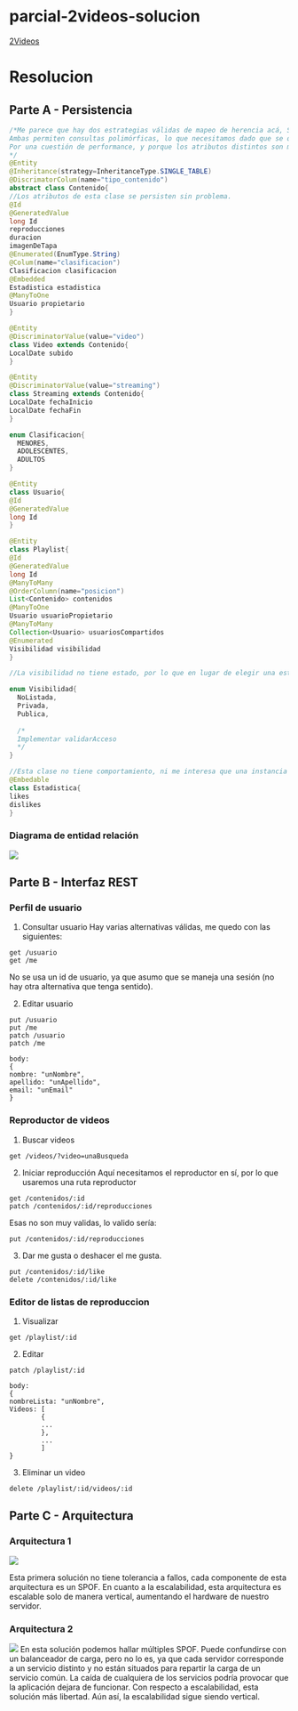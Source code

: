 # parcial-2videos-solucion

[2Videos](https://docs.google.com/document/d/14vdCNQwkK23qBotHCSzDI1dLv1_bgE7PGDkM6w5N9UA/edit#)

# Resolucion

## Parte A - Persistencia

```java
/*Me parece que hay dos estrategias válidas de mapeo de herencia acá, Single Table y Joined.
Ambas permiten consultas polimórficas, lo que necesitamos dado que se querrá filtrar por contenido, y no por video/streaming.
Por una cuestión de performance, y porque los atributos distintos son muy pocos, voy por Single Table.
*/
@Entity
@Inheritance(strategy=InheritanceType.SINGLE_TABLE)
@DiscrimatorColum(name="tipo_contenido")
abstract class Contenido{
//Los atributos de esta clase se persisten sin problema.
@Id
@GeneratedValue
long Id
reproducciones
duracion
imagenDeTapa
@Enumerated(EnumType.String)
@Colum(name="clasificacion")
Clasificacion clasificacion
@Embedded
Estadistica estadistica
@ManyToOne
Usuario propietario
}

@Entity
@DiscriminatorValue(value="video")
class Video extends Contenido{
LocalDate subido
}

@Entity
@DiscriminatorValue(value="streaming")
class Streaming extends Contenido{
LocalDate fechaInicio
LocalDate fechaFin
}

enum Clasificacion{
  MENORES,
  ADOLESCENTES,
  ADULTOS
}

@Entity
class Usuario{
@Id
@GeneratedValue
long Id
}

@Entity
class Playlist{
@Id
@GeneratedValue
long Id
@ManyToMany
@OrderColumn(name="posicion")
List<Contenido> contenidos
@ManyToOne
Usuario usuarioPropietario
@ManyToMany
Collection<Usuario> usuariosCompartidos
@Enumerated
Visibilidad visibilidad
}

//La visibilidad no tiene estado, por lo que en lugar de elegir una estrategia de herencia (cambiando interface por abstract), es mejor idea realizar un cambio por un Enum con comportamiento.

enum Visibilidad{
  NoListada,
  Privada,
  Publica,
  
  /*
  Implementar validarAcceso
  */
}

//Esta clase no tiene comportamiento, ni me interesa que una instancia pueda ser compartida por varios objetos, sería más un value object que una entidad
@Embedable
class Estadistica{
likes
dislikes
}

```
### Diagrama de entidad relación
<img src="diagrama2videos.jpg">

## Parte B - Interfaz REST

### Perfil de usuario

1. Consultar usuario
Hay varias alternativas válidas, me quedo con las siguientes:
```http
get /usuario
get /me
```
 No se usa un id de usuario, ya que asumo que se maneja una sesión (no hay otra alternativa que tenga sentido).

2. Editar usuario
```http
put /usuario
put /me
patch /usuario
patch /me

body:
{
nombre: "unNombre",
apellido: "unApellido",
email: "unEmail"
}
```
### Reproductor de videos

1. Buscar videos
```http
get /videos/?video=unaBusqueda
```
2. Iniciar reproducción
Aquí necesitamos el reproductor en sí, por lo que usaremos una ruta reproductor
```http
get /contenidos/:id
patch /contenidos/:id/reproducciones
```
Esas no son muy validas, lo valido sería:
```http
put /contenidos/:id/reproducciones
```
3. Dar me gusta o deshacer el me gusta.
```http
put /contenidos/:id/like
delete /contenidos/:id/like
```
### Editor de listas de reproduccion

1. Visualizar
```http
get /playlist/:id
```
2. Editar
```http
patch /playlist/:id

body:
{
nombreLista: "unNombre",
Videos: [
        {
        ...
        },
        ...
        ]
}
```
3. Eliminar un video
```http
delete /playlist/:id/videos/:id
```
## Parte C - Arquitectura

### Arquitectura 1
<img src="arquitectura1.png">

Esta primera solución no tiene tolerancia a fallos, cada componente de esta arquitectura es un SPOF. 
En cuanto a la escalabilidad, esta arquitectura es escalable solo de manera vertical, aumentando el hardware de nuestro servidor.

### Arquitectura 2
<img src="arquitectura2.png">
En esta solución podemos hallar múltiples SPOF. Puede confundirse con un balanceador de carga, pero no lo es, ya que cada servidor corresponde a un servicio distinto y no están situados para repartir la carga de un servicio común. La caída de cualquiera de los servicios podría provocar que la aplicación dejara de funcionar.
Con respecto a escalabilidad, esta solución más libertad. Aún así, la escalabilidad sigue siendo vertical.
